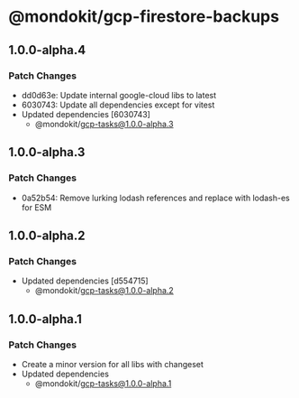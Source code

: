 # @mondokit/gcp-firestore-backups

## 1.0.0-alpha.4

### Patch Changes

- dd0d63e: Update internal google-cloud libs to latest
- 6030743: Update all dependencies except for vitest
- Updated dependencies [6030743]
  - @mondokit/gcp-tasks@1.0.0-alpha.3

## 1.0.0-alpha.3

### Patch Changes

- 0a52b54: Remove lurking lodash references and replace with lodash-es for ESM

## 1.0.0-alpha.2

### Patch Changes

- Updated dependencies [d554715]
  - @mondokit/gcp-tasks@1.0.0-alpha.2

## 1.0.0-alpha.1

### Patch Changes

- Create a minor version for all libs with changeset
- Updated dependencies
  - @mondokit/gcp-tasks@1.0.0-alpha.1
